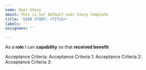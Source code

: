 ```yaml
---
name: User Story
about: This is our default user story template
title: 'USER STORY: <TITLE>'
labels: ''
assignees: ''

---
```


As a **role** I can **capability** so that **received benefit**

Acceptance Criteria:
  Acceptance Criteria 1:
  Acceptance Criteria 2:
  Acceptance Criteria 3:
